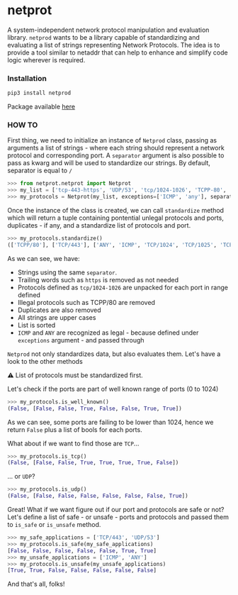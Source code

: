 # netprot
A system-independent network protocol manipulation and evaluation library. `netprod` wants to be a library capable of standardizing and evaluating a list of strings representing Network Protocols. The idea is to provide a tool similar to netaddr that can help to enhance and simplify code logic wherever is required.

### Installation

```bash
pip3 install netprod
```

Package available [here](https://pypi.org/project/netprot/)

### HOW TO

First thing, we need to initialize an instance of `Netprod` class, passing as arguments a list of strings - where each string should represent a network protocol and corresponding port. A `separator` argument is also possible to pass as kwarg and will be used to standardize our strings. By default, separator is equal to `/`

```python
>>> from netprot.netprot import Netprot 
>>> my_list = ['tcp-443-https', 'UDP/53', 'tcp/1024-1026', 'TCPP-80', 'tcp/443']
>>> my_protocols = Netprot(my_list, exceptions=['ICMP', 'any'], separator='/')
```

Once the instance of the class is created, we can call `standardize` method which will return a tuple containing pontential unlegal protocols and ports, duplicates - if any, and a standardize list of protocols and port.

```python
>>> my_protocols.standardize()
(['TCPP/80'], ['TCP/443'], ['ANY', 'ICMP', 'TCP/1024', 'TCP/1025', 'TCP/1026', 'TCP/443', 'UDP/53'])
```

As we can see, we have:

- Strings using the same `separator`.
- Trailing words such as `https` is removed as not needed
- Protocols defined as `tcp/1024-1026` are unpacked for each port in range defined
- Illegal protocols such as TCPP/80 are removed
- Duplicates are also removed
- All strings are upper cases
- List is sorted
- `ICMP` and `ANY` are recognized as legal - because defined under `exceptions` argument - and passed through


`Netprod` not only standardizes data, but also evaluates them. Let's have a look to the other methods

:warning:
List of protocols must be standardized first.

Let's check if the ports are part of well known range of ports (0 to 1024)

```python
>>> my_protocols.is_well_known()
(False, [False, False, True, False, False, True, True])
```

As we can see, some ports are failing to be lower than 1024, hence we return `False` plus a list of bools for each ports.

What about if we want to find those are `TCP`...

```python
>>> my_protocols.is_tcp()
(False, [False, False, True, True, True, True, False])
```

... or `UDP`?
```python
>>> my_protocols.is_udp()
(False, [False, False, False, False, False, False, True])
```

Great! What if we want figure out if our port and protocols are safe or not?
Let's define a list of safe - or unsafe - ports and protocols and passed them to `is_safe` or `is_unsafe` method.

```python
>>> my_safe_applications = ['TCP/443', 'UDP/53']
>>> my_protocols.is_safe(my_safe_applications)
[False, False, False, False, False, True, True]
>>> my_unsafe_applications = ['ICMP', 'ANY']
>>> my_protocols.is_unsafe(my_unsafe_applications)
[True, True, False, False, False, False, False]
```

And that's all, folks!
